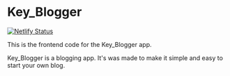 # Key_Blogger

[![Netlify Status](https://api.netlify.com/api/v1/badges/3e3f6645-7cb7-4635-ba17-4d2cbba84dec/deploy-status)](https://app.netlify.com/sites/key-blogger/deploys)

This is the frontend code for the Key_Blogger app.

Key_Blogger is a blogging app.  It's was made to make it simple and easy to start your own blog.
